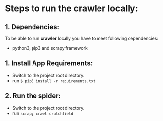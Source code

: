# Steps to run the crawler locally:

## 1. Dependencies:

To be able to run **crawler** locally you have to meet following dependencies:

- python3, pip3 and scrapy framework


## 1. Install App Requirements:

- Switch to the project root directory.
- run `$ pip3 install -r requirements.txt`

## 2. Run the spider:
- Switch to the project root directory.
- run `scrapy crawl crutchfield`

